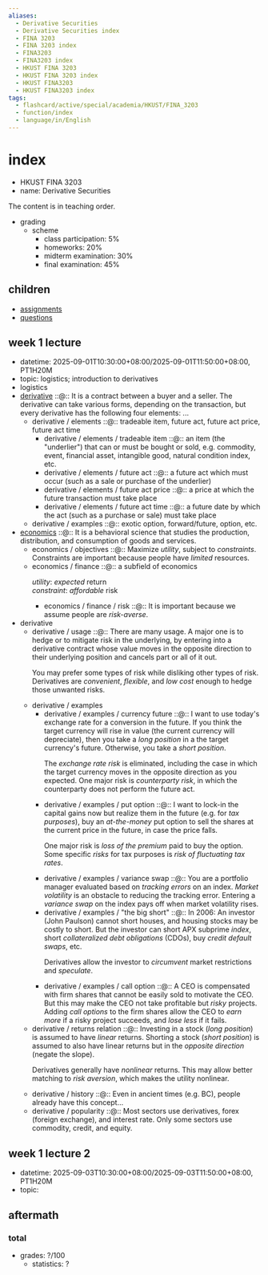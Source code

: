 ```yaml
---
aliases:
  - Derivative Securities
  - Derivative Securities index
  - FINA 3203
  - FINA 3203 index
  - FINA3203
  - FINA3203 index
  - HKUST FINA 3203
  - HKUST FINA 3203 index
  - HKUST FINA3203
  - HKUST FINA3203 index
tags:
  - flashcard/active/special/academia/HKUST/FINA_3203
  - function/index
  - language/in/English
---
```


# index

- HKUST FINA 3203
- name: Derivative Securities

The content is in teaching order.

- grading
  - scheme
    - class participation: 5%
    - homeworks: 20%
    - midterm examination: 30%
    - final examination: 45%

## children

- [assignments](assignments/index.md)
- [questions](questions.md)

## week 1 lecture

- datetime: 2025-09-01T10:30:00+08:00/2025-09-01T11:50:00+08:00, PT1H20M
- topic: logistics; introduction to derivatives
- logistics
- [derivative](../../../../general/derivative%20(finance).md) ::@:: It is a contract between a buyer and a seller. The derivative can take various forms, depending on the transaction, but every derivative has the following four elements: ...
  - derivative / elements ::@:: tradeable item, future act, future act price, future act time
    - derivative / elements / tradeable item ::@:: an item \(the "underlier"\) that can or must be bought or sold, e.g. commodity, event, financial asset, intangible good, natural condition index, etc.
    - derivative / elements / future act ::@:: a future act which must occur \(such as a sale or purchase of the underlier\)
    - derivative / elements / future act price ::@:: a price at which the future transaction must take place
    - derivative / elements / future act time ::@:: a future date by which the act \(such as a purchase or sale\) must take place
  - derivative / examples ::@:: exotic option, forward/future, option, etc.
- [economics](../../../../general/economics.md) ::@:: It is a behavioral science that studies the production, distribution, and consumption of goods and services.
  - economics / objectives ::@:: Maximize _utility_, subject to _constraints_. Constraints are important because people have _limited_ resources.
  - economics / finance ::@:: a subfield of economics <p> _utility_: _expected_ return <br/> _constraint_: _affordable_ risk
    - economics / finance / risk ::@:: It is important because we assume people are _risk-averse_.
- derivative
  - derivative / usage ::@:: There are many usage. A major one is to hedge or to mitigate risk in the underlying, by entering into a derivative contract whose value moves in the opposite direction to their underlying position and cancels part or all of it out. <p> You may prefer some types of risk while disliking other types of risk. Derivatives are _convenient_, _flexible_, and _low cost_ enough to hedge those unwanted risks.
  - derivative / examples
    - derivative / examples / currency future ::@:: I want to use today's exchange rate for a conversion in the future. If you think the target currency will rise in value \(the current currency will depreciate\), then you take a _long position_ in a the target currency's future. Otherwise, you take a _short position_. <p> The _exchange rate risk_ is eliminated, including the case in which the target currency moves in the opposite direction as you expected. One major risk is _counterparty risk_, in which the counterparty does not perform the future act.
    - derivative / examples / put option ::@:: I want to lock-in the capital gains now but realize them in the future \(e.g. for _tax purposes_\), buy an _at-the-money_ put option to sell the shares at the current price in the future, in case the price falls. <p> One major risk is _loss of the premium_ paid to buy the option. Some specific _risks_ for tax purposes is _risk of fluctuating tax rates_.
    - derivative / examples / variance swap ::@:: You are a portfolio manager evaluated based on _tracking errors_ on an index. _Market volatility_ is an obstacle to reducing the tracking error. Entering a _variance swap_ on the index pays off when market volatility rises.
    - derivative / examples / "the big short" ::@:: In 2006: An investor \(John Paulson\) cannot short houses, and housing stocks may be costly to short. But the investor can short APX subprime _index_, short _collateralized debt obligations_ \(CDOs\), buy _credit default swaps_, etc. <p> Derivatives allow the investor to _circumvent_ market restrictions and _speculate_.
    - derivative / examples / call option ::@:: A CEO is compensated with firm shares that cannot be easily sold to motivate the CEO. But this may make the CEO not take profitable but _risky_ projects. Adding _call options_ to the firm shares allow the CEO to _earn more_ if a risky project succeeds, and _lose less_ if it fails.
  - derivative / returns relation ::@:: Investing in a stock \(_long position_\) is assumed to have _linear_ returns. Shorting a stock \(_short position_\) is assumed to also have linear returns but in the _opposite direction_ \(negate the slope\). <p> Derivatives generally have _nonlinear_ returns. This may allow better matching to _risk aversion_, which makes the utility nonlinear.
  - derivative / history ::@:: Even in ancient times \(e.g. BC\), people already have this concept...
  - derivative / popularity ::@:: Most sectors use derivatives, forex \(foreign exchange\), and interest rate. Only some sectors use commodity, credit, and equity.

## week 1 lecture 2

- datetime: 2025-09-03T10:30:00+08:00/2025-09-03T11:50:00+08:00, PT1H20M
- topic:

## aftermath

### total

- grades: ?/100
  - statistics: ?
